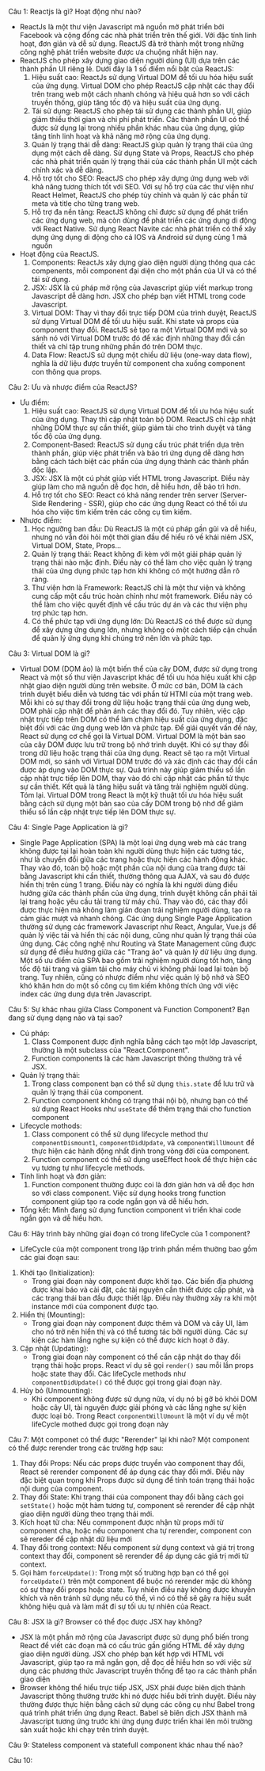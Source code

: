 Câu 1: Reactjs là gì? Hoạt động như nào?
 + ReactJs là một thư viện Javascript mã nguồn mở phát triển bởi Facebook và cộng đồng các nhà phát triển trên thế giới. Với đặc tính linh hoạt, đơn giản và dễ sử dụng. ReactJS đã trở thành một trong những công nghệ phát triển website được ưa chuộng nhất hiện nay.
 + ReactJS cho phép xây dựng giao diện người dùng (UI) dựa trên các thành phần UI riêng lẻ. Dưới đây là 1 số điểm nổi bật của ReactJS:
   1. Hiệu suất cao: ReactJs sử dụng Virtual DOM để tối ưu hóa hiệu suất của ứng dụng. Virtual DOM cho phép ReactJS cập nhật các thay đổi trên trang web một cách nhanh chóng và hiệu quả hơn so với cách truyền thống, giúp tăng tốc độ và hiệu suất của ứng dụng.
   2. Tái sử dụng: ReactJS cho phép tái sử dụng các thành phần UI, giúp giảm thiểu thời gian và chi phí phát triển. Các thành phần UI có thể được sử dụng lại trong nhiều phần khác nhau của ứng dụng, giúp tăng tính linh hoạt và khả năng mở rộng của ứng dụng.
   3. Quản lý trạng thái dễ dàng: ReactJS giúp quản lý trạng thái của ứng dụng một cách dễ dàng. Sử dụng State và Props, ReactJS cho phép các nhà phát triển quản lý trạng thái của các thành phần UI một cách chính xác và dễ dàng.
   4. Hỗ trợ tốt cho SEO: ReactJS cho phép xây dựng ứng dụng web với khả năng tương thích tốt với SEO. Với sự hỗ trợ của các thư viện như React Helmet, ReactJS cho phép tùy chỉnh và quản lý các phần tử meta và title cho từng trang web.
   5. Hỗ trợ đa nền tảng: ReactJS không chỉ được sử dụng để phát triển các ứng dụng web, mà còn dùng để phát triển các ứng dụng di động với React Native. Sử dụng React Navite các nhà phát triển có thể xây dựng ứng dụng di động cho cả IOS và Android sử dụng cùng 1 mã nguồn
+ Hoạt động của ReactJS.
  1. Components: ReactJs xây dựng giao diện người dùng thông qua các compenents, mỗi component đại diện cho một phần của UI và có thể tái sử dụng.
  2. JSX: JSX là cú pháp mở rộng của Javascript giúp viết markup trong Javascript dễ dàng hơn. JSX cho phép bạn viết HTML trong code Javascript.
  3. Virtual DOM: Thay vì thay đổi trực tiếp DOM của trình duyệt, ReactJS sử dụng Virtual DOM để tối ưu hiệu suất. Khi state và props của component thay đổi. ReactJS sẻ tạo ra một Virtual DOM mới và so sánh nó với Virtual DOM trước đó để xác định những thay đổi cần thiết và chỉ tập trung những phần đó trên DOM thực.
  4. Data Flow: ReactJS sử dụng một chiều dữ liệu (one-way data flow), nghĩa là dữ liệu được truyền từ component cha xuống component con thông qua props.
 
Câu 2: Ưu và nhược điểm của ReactJS?
 + Ưu điểm:
   1. Hiệu suất cao: ReactJS sử dụng Virtual DOM để tối ưu hóa hiệu suất của ứng dụng. Thay thì cập nhật toàn bộ DOM. ReactJS chỉ cập nhật những DOM thực sự cần thiết, giúp giảm tải cho trình duyệt và tăng tốc độ của ứng dụng.
   2. Component-Based: ReactJS sử dụng cấu trúc phát triển dựa trên thành phần, giúp việc phát triển và bảo trì ứng dụng dễ dàng hơn bằng cách tách biệt các phần của ứng dụng thành các thành phần độc lập.
   3. JSX: JSX là một cú phát giúp viết HTML trong Javascript. Điều này giúp làm cho mã nguồn dễ đọc hơn, dễ hiểu hơn, dễ bảo trì hơn.
   4. Hỗ trợ tốt cho SEO: React có khả năng render trên server (Server-Side Rendering - SSR), giúp cho các ứng dụng React có thể tối ưu hóa cho việc tìm kiếm trên các công cụ tìm kiếm.
 + Nhược điểm:
   1. Học ngưỡng ban đầu: Dù ReactJS là một cú pháp gần gũi và dễ hiểu, nhưng nó vẫn đòi hỏi một thời gian đầu để hiểu rõ về khái niêm JSX, Virtual DOM, State, Props...
   2. Quản lý trạng thái: React không đi kèm với một giải pháp quản lý trạng thái nào mặc định. Điều này có thể làm cho việc quản lý trạng thái của ứng dụng phức tạp hơn khi không có một hướng dẫn rõ ràng.
   3. Thư viện hơn là Framework: ReactJS chỉ là một thư viện và không cung cấp một cấu trúc hoàn chỉnh như một framework. Điều này có thể làm cho việc quyết định về cấu trúc dự án và các thư viện phụ trợ phức tạp hơn.
   4. Có thể phức tạp với ứng dụng lớn: Dù ReactJS có thể được sử dụng để xây dựng ứng dụng lớn, nhưng không có một cách tiếp cận chuẩn để quản lý ứng dụng khi chúng trở nên lớn và phức tạp.

Câu 3: Virtual DOM là gì?
 + Virtual DOM (DOM ảo) là một biến thể của cây DOM, được sử dụng trong React và một số thư viện Javascript khác để tối ưu hóa hiệu xuất khi cập nhật giao diện người dùng trên website. 
   Ở mức cơ bản, DOM là cách trình duyệt biểu diễn và tương tác với phần tử HTMl của một trang web. Mỗi khi có sự thay đổi trong dữ liệu hoặc trạng thái của ứng dụng web, DOM phải cập nhật để phản ánh các thay đổi đó. Tuy nhiên, việc cập nhật trực tiếp trên DOM có thể làm chậm hiệu suất của ứng dụng, đặc biệt đối với các ứng dụng web lớn và phức tạp.
   Để giải quyết vấn đề này, React sử dụng cơ chế gọi là Virtual DOM. Virtual DOM là một bản sao của cây DOM được lưu trữ trong bộ nhớ trình duyệt. Khi có sự thay đổi trong dữ liệu hoặc trạng thái của ứng dụng. React sẽ tạo ra một Virtual DOM mới, so sánh với Virtual DOM trước đó và xác định các thay đổi cần được áp dụng vào DOM thực sự.
   Quá trình này giúp giảm thiểu số lần cập nhật trực tiếp lên DOM, thay vào đó chỉ cập nhật các phần tử thực sự cần thiết. Kết quả là tăng hiệu suất và tăng trải nghiệm người dùng.
   Tóm lại. Virtual DOM trong React là một kỹ thuật tối ưu hóa hiệu suất bằng cách sử dụng một bản sao của cấy DOM trong bộ nhớ để giảm thiểu số lần cập nhật trực tiếp lên DOM thực sự.

Câu 4: Single Page Application là gì?
  + Single Page Application (SPA) là một loại ứng dụng web mà các trang không được tại lại hoàn toàn khi người dùng thực hiện các tương tác, như là chuyển đổi giữa các trang hoặc thực hiện các hành động khác. Thay vào đó, toàn bộ hoặc một phần của nội dung của trang được tải bằng Javascript khi cần thiết, thường thông qua AJAX, và sau đó được hiển thị trên cùng 1 trang.
    Điều này có nghĩa là khi người dùng điều hướng giữa các thành phần của ứng dụng, trình duyệt không cần phải tải lại trang hoặc yêu cầu tải trang từ máy chủ. Thay vào đó, các thay đổi được thực hiện mà không làm gián đoạn trải nghiệm người dùng, tạo ra cảm giác mượt và  nhanh  chóng.
    Các ứng dụng Single Page Application thường sử dụng các framework Javascript như React, Angular, Vue.js để quản lý việc tải và hiển thị các nội dung, cũng như quản lý trạng thái của ứng dụng. Các công nghệ như Routing và State Management cũng được sử dụng để điều hướng giữa các "Trang ảo" và quản lý dữ liệu ứng dụng.
    Một số ưu điểm của SPA bao gồm trải nghiệm người dùng tốt hơn, tăng tốc độ tải trang và giảm tải cho máy chủ vì không phải load lại toàn bộ trang. Tuy nhiên, cũng có nhược điểm như việc quản lý bộ nhớ và SEO khó khăn hơn do một số công cụ tìm kiếm không thích ứng với việc index các ứng dung dựa trên Javascript.

Câu 5: Sự khác nhau giữa Class Component và Function Component? Bạn đang sử dụng dạng nào và tại sao?
 + Cú pháp:
   1. Class Component được định nghĩa bằng cách tạo một lớp Javascript, thường là một subclass của "React.Component".
   2. Function components là các hàm Javascript thông thường trả về JSX.
 + Quản lý trạng thái:
   1. Trong class component bạn có thể sử dụng `this.state` để lưu trữ và quản lý trạng thái của component.
   2. Function component không có trạng thái nội bộ, nhưng bạn có thể sử dụng React Hooks như `useState` để thêm trạng thái cho function component
 + Lifecycle mothods:
   1. Class component có thể sử dụng lifecycle method thư `componentDismount1`, `componentDidUpdate`, và `componentWillUmount` để thực hiện các hành động nhất định trong vòng đời của component.
   2. Function component có thể sử dụng useEffect hook để thực hiện các vụ tương tự như lifecycle methods.
 + Tính linh hoạt và đơn giản:
   1. Function component thường được coi là đơn giản hơn và dễ đọc hơn so với class component. Việc sử dụng hooks trong function component giúp tạo ra code ngắn gọn và dễ hiểu hơn.
 + Tổng kết: Mình đang sử dụng function component vì triển khai code ngắn gọn và dễ hiểu hơn.

Câu 6: Hãy trình bày những giai đoạn có trong lifeCycle của 1 component?
 + LifeCycle của một component trong lập trình phần mềm thường bao gồm các giai đoạn sau:
 1. Khởi tạo (Initialization):
    + Trong giai đoạn này component được khởi tạo. Các biến địa phương được khai báo và cài đặt, các tài nguyên cần thiết được cấp phát, và các trạng thái ban đầu được thiết lập. Điều này thường xảy ra khi một instance mới của component được tạo.
 2. Hiển thị (Mounting):
    + Trong giai đoạn này component được thêm và DOM và cây UI, làm cho nó trở nên hiển thị và có thể tương tác bởi người dùng. Các sự kiện các hàm lắng nghe sự kiện có thể được kích hoạt ở đây.
 3. Cập nhật (Updating):
    + Trong giai đoạn này component có thể cần cập nhật do thay đổi trạng thái hoặc props. React ví dụ sẽ gọi `render()` sau mỗi lần props hoặc state thay đổi. Các lifeCycle methods như `componentDidUpdate()` có thể được gọi trong giai đoạn này.
 4. Hủy bỏ (Unmounting):
    + Khi component không được sử dụng nữa, ví dụ nó bị gỡ bỏ khỏi DOM hoặc cây UI, tài nguyên được giải phóng và các lắng nghe sự kiện được loại bỏ. Trong React `conponentWillUmount` là một ví dụ về một lifeCycle mothed được gọi trong đoạn này

Câu 7: Một componet có thể được "Rerender" lại khi nào?
 Một component có thể được rerender trong các trường hợp sau:
 1. Thay đổi Props: Nếu các props được truyền vào component thay đổi, React sẽ rerender component để áp dụng các thay đổi mới. Điều này đặc biệt quan trọng khi Props được sử dụng để tính toán trạng thái hoặc nội dung của component.
 2. Thay đổi State: Khi trạng thái của component thay đổi bằng cách gọi `setState()` hoặc một hàm tương tự, component sẽ rerender để cập nhật giao diện người dùng theo trạng thái mới.
 3. Kích hoạt từ cha: Nếu commponent được nhận từ props mới từ component cha, hoặc nếu component cha tự rerender, component con sẽ rereder để cập nhật dữ liệu mới
 4. Thay đổi trong context: Nếu component sử dụng context và giá trị trong context thay đổi, component sẽ rerender để áp dụng các giá trị mới từ context.
 5. Gọi hàm `forceUpdate()`: Trong một số trường hợp bạn có thể gọi `forceUpdate()` trên một component để buộc nó rerender mặc dù không có sự thay đổi props hoặc state. Tuy nhiên điều này không được khuyến khích và nên tránh sử dụng nếu có thể,  vì nó có thể sẽ gây ra hiệu suất không hiệu quả và làm mất đi sự tối ưu tự nhiên của React.

Câu 8: JSX là gì? Browser có thể đọc được JSX hay không?
 + JSX là một phần mở rộng của Javascript được sử dụng phổ biến trong React để viết các đoạn mã có cấu trúc gần giống HTML để xây dựng giao diện người dùng. JSX cho phép bạn kết hợp với HTML với Javascript, giúp tạo ra mã ngắn gọn, dễ đọc dễ hiểu hơn so với việc sử dụng các phương thức Javascript truyền thống để tạo ra các thành phần giao diện
 + Browser không thể hiểu trực tiếp JSX, JSX phải được biên dịch thành Javascript thông thường trước khi nó được hiểu bởi trình duyệt. Điều này thường được thực hiện bằng cách sử dụng các công cụ như Babel trong quá trình phát triển ứng dụng React. Babel sẽ biên dịch JSX thành mã Javascript tương ứng trước khi ứng dụng được triển khai lên môi trường sản xuất hoặc khi chạy trên trình duyệt.

Câu 9: Stateless component và statefull component khác nhau thế nào?

Câu 10: 

 
   
